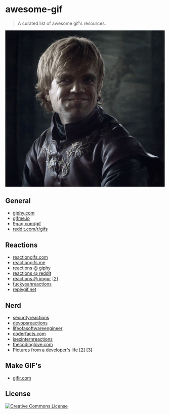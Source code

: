 # awesome-gif

> A curated list of awesome gif's resources.

![](header.gif)

## General

* [giphy.com](http://giphy.com)
* [gifme.io](http://gifme.io)
* [9gag.com/gif](http://9gag.com/gif)
* [reddit.com/r/gifs](https://www.reddit.com/r/gifs/)

## Reactions

* [reactiongifs.com](http://www.reactiongifs.com)
* [reactiongifs.me](http://reactiongifs.me)
* [reactions @ giphy](http://giphy.com/categories/reactions)
* [reactions @ reddit](https://www.reddit.com/r/reactiongifs)
* [reactions @ imgur](https://reactiongifsarchive.imgur.com) [[2](https://imgur.com/r/reactiongifs)]
* [fuckyeahreactions](http://fuckyeahreactions.tumblr.com/)
* [replygif.net](http://replygif.net/)

## Nerd

* [securityreactions](http://securityreactions.tumblr.com)
* [devopsreactions](http://devopsreactions.tumblr.com)
* [lifeofasoftwareengineer](http://lifeofasoftwareengineer.tumblr.com)
* [coderfacts.com](http://coderfacts.com)
* [isexinternreactions](http://isexinternreactions.tumblr.com)
* [thecodinglove.com](http://thecodinglove.com)
* [Pictures from a developer's life](http://martinvalasek.com/blog/pictures-from-a-developers-life) [[2](http://martinvalasek.com/blog/pictures-from-a-developers-life-part-2)] [[3](http://martinvalasek.com/blog/pictures-from-a-developers-life-part-3)]

## Make GIF's

* [giflr.com](https://giflr.com)

## License

[![Creative Commons License](http://i.creativecommons.org/l/by/4.0/88x31.png)](http://creativecommons.org/licenses/by/4.0/)
